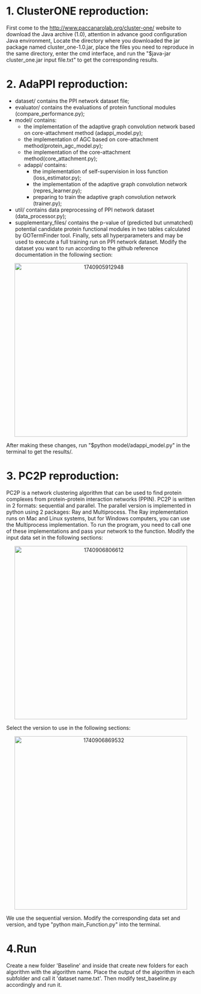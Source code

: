 # 1. ClusterONE reproduction: 
First come to the http://www.paccanarolab.org/cluster-one/ website to download the Java archive (1.0), attention in advance good configuration Java
environment, Locate the directory where you downloaded the jar package named cluster_one-1.0.jar, place the files you need to reproduce in the same 
directory, enter the cmd interface, and run the "$java-jar cluster_one.jar input file.txt" to get the corresponding results.

# 2. AdaPPI reproduction: 
*	dataset/ contains the PPI network dataset file;
*	evaluator/ contains the evaluations of protein functional modules (compare_performance.py);
*	model/ contains:
    * the implementation of the adaptive graph convolution network based on core-attachment method (adappi_model.py);
    * the implementation of AGC based on core-attachment method(protein_agc_model.py);
    * the implementation of the core-attachment method(core_attachment.py);
    * adappi/ contains:
        * the implementation of self-supervision in loss function (loss_estimator.py);
        * the implementation of the adaptive graph convolution network (repres_learner.py);
        * preparing to train the adaptive graph convolution network (trainer.py);
* util/ contains data preprocessing of PPI network dataset (data_processor.py);
* supplementary_files/ contains the p-value of (predicted but unmatched) potential candidate protein functional modules in two tables calculated by GOTermFinder tool.
Finally, sets all hyperparameters and may be used to execute a full training run on PPI network dataset.
Modify the dataset you want to run according to the github reference documentation in the following section:

<div align=center>
<img width="461" alt="1740905912948" src="https://github.com/user-attachments/assets/ac1d6d50-38f9-48be-b98d-d8c5d89d6bb0" />  
</div>

After making these changes, run "$python model/adappi_model.py" in the terminal to get the results/.

# 3. PC2P reproduction:
PC2P is a network clustering algorithm that can be used to find protein complexes from protein-protein interaction networks (PPIN).
PC2P is written in 2 formats: sequential and parallel.
The parallel version is implemented in python using 2 packages: Ray and Multiprocess. The Ray implementation runs on Mac and Linux systems, but for Windows computers, you can use the Multiprocess implementation.
To run the program, you need to call one of these implementations and pass your network to the function.
Modify the input data set in the following sections:

<div align=center>
<img width="460" alt="1740906806612" src="https://github.com/user-attachments/assets/574c77ae-dc3c-4c00-a338-0f35def3dab1" />  
</div>

Select the version to use in the following sections:

<div align=center>
<img width="460" alt="1740906869532" src="https://github.com/user-attachments/assets/8e1a5481-3bd7-48eb-a862-e84ff2a7600b" />  
</div>

We use the sequential version. Modify the corresponding data set and version, and type "python main_Function.py" into the terminal.

# 4.Run
Create a new folder 'Baseline' and inside that create new folders for each algorithm with the algorithm name. Place the output of the algorithm in each subfolder and call it 'dataset name.txt'. Then modify test_baseline.py accordingly and run it.
